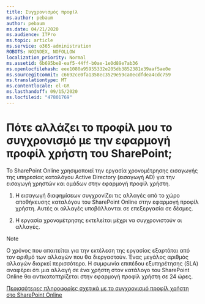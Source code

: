 ```yaml
---
title: Συγχρονισμός προφίλ
ms.author: pebaum
author: pebaum
ms.date: 04/21/2020
ms.audience: ITPro
ms.topic: article
ms.service: o365-administration
ROBOTS: NOINDEX, NOFOLLOW
localization_priority: Normal
ms.assetid: 6b695be8-eaf5-44ff-b0ae-1e0d89e7ab36
ms.openlocfilehash: eee1080a95955332e205db3852381e39aaf5ae0e
ms.sourcegitcommit: c6692ce0fa1358ec3529e59ca0ecdfdea4cdc759
ms.translationtype: MT
ms.contentlocale: el-GR
ms.lasthandoff: 09/15/2020
ms.locfileid: "47801769"
---
```

# <a name="when-do-my-profile-changes-sync-to-the-sharepoint-user-profile-application"></a>Πότε αλλάζει το προφίλ μου το συγχρονισμό με την εφαρμογή προφίλ χρήστη του SharePoint;

Το SharePoint Online χρησιμοποιεί την εργασία χρονομέτρησης εισαγωγής της υπηρεσίας καταλόγου Active Directory (εισαγωγή AD) για την εισαγωγή χρηστών και ομάδων στην εφαρμογή προφίλ χρήστη. 
  
1. Η εισαγωγή διαφημίσεων συγχρονίζει τις αλλαγές από το χώρο αποθήκευσης καταλόγου του SharePoint Online στην εφαρμογή προφίλ χρήστη. Αυτές οι αλλαγές υποβάλλονται σε επεξεργασία σε δέσμες.
    
2. Η εργασία χρονομέτρησης εκτελείται μέχρι να συγχρονιστούν οι αλλαγές.
    
> [!NOTE]
> Ο χρόνος που απαιτείται για την εκτέλεση της εργασίας εξαρτάται από τον αριθμό των αλλαγών που θα διεργαστούν. Ένας μεγάλος αριθμός αλλαγών διαρκεί περισσότερο. Η συμφωνία επιπέδου εξυπηρέτησης (SLA) αναφέρει ότι μια αλλαγή σε ένα χρήστη στον κατάλογο του SharePoint Online θα αντικατοπτρίζεται στην εφαρμογή προφίλ χρήστη σε 24 ώρες. 
  
[Περισσότερες πληροφορίες σχετικά με το συγχρονισμό προφίλ χρήστη στο SharePoint Online](https://go.microsoft.com/fwlink/?linkid=875671)
  

